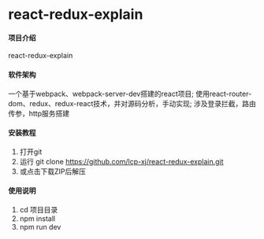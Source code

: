 # react-redux-explain

#### 项目介绍
react-redux-explain

#### 软件架构
一个基于webpack、webpack-server-dev搭建的react项目;
使用react-router-dom、redux、redux-react技术，并对源码分析，手动实现;
涉及登录拦截，路由传参，http服务搭建

#### 安装教程

1. 打开git
2. 运行 git clone https://github.com/lcp-xj/react-redux-explain.git
3. 或点击下载ZIP后解压

#### 使用说明

1. cd 项目目录
2. npm install
3. npm run dev



